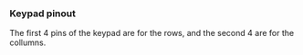 ### Keypad pinout
The first 4 pins of the keypad are for the rows, and the second 4 are for the collumns.